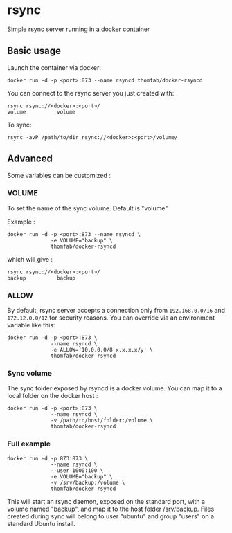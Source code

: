 rsync
=====

Simple rsync server running in a docker container

## Basic usage

Launch the container via docker:
```
docker run -d -p <port>:873 --name rsyncd thomfab/docker-rsyncd
```

You can connect to the rsync server you just created with:

```
rsync rsync://<docker>:<port>/
volume          volume
```

To sync:

```
rsync -avP /path/to/dir rsync://<docker>:<port>/volume/
```

## Advanced

Some variables can be customized :

### VOLUME
To set the name of the sync volume. Default is "volume"

Example :
```
docker run -d -p <port>:873 --name rsyncd \
              -e VOLUME="backup" \
              thomfab/docker-rsyncd
```
which will give :
```
rsync rsync://<docker>:<port>/
backup          backup
```

### ALLOW
By default, rsync server accepts a connection only from `192.168.0.0/16` and `172.12.0.0/12` for security reasons.
You can override via an environment variable like this:

```
docker run -d -p <port>:873 \
              --name rsyncd \
              -e ALLOW='10.0.0.0/8 x.x.x.x/y' \
              thomfab/docker-rsyncd
```

### Sync volume
The sync folder exposed by rsyncd is a docker volume. You can map it to a local folder on the docker host :
```
docker run -d -p <port>:873 \
              --name rsyncd \
              -v /path/to/host/folder:/volume \
              thomfab/docker-rsyncd
```

### Full example
```
docker run -d -p 873:873 \
              --name rsyncd \
              --user 1000:100 \
              -e VOLUME="backup" \
              -v /srv/backup:/volume \
              thomfab/docker-rsyncd
```
This will start an rsync daemon, exposed on the standard port, with a volume named "backup", and map it to the host folder /srv/backup. Files created during sync will belong to user "ubuntu" and group "users" on a standard Ubuntu install.
